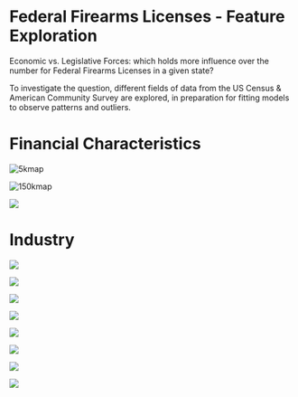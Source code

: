 # Federal Firearms Licenses - Feature Exploration

Economic vs. Legislative Forces: which holds more influence over the number for Federal Firearms Licenses in a given state?

To investigate the question, different fields of data from the US Census & American Community Survey are explored, in preparation for fitting models to observe patterns and outliers. 

# Financial Characteristics

![5kmap](R_plots/ACS-EDA/ACS-Finance-Map-5k.jpg)

![150kmap](R_plots/ACS-EDA/ACS-Finance-Map-150k.jpg)

![](R_plots/ACS-EDA/ACS-Finance-Facet-Edit-00.png)

# Industry

![](R_plots/ACS-EDA/ACS-Industry-Facet-Edit-01.png)

![](R_plots/ACS-EDA/ACS-Industry-Facet-Edit-02.png)

![](R_plots/ACS-EDA/ACS-Industry-FFL-Agriculture.png)

![](R_plots/ACS-EDA/ACS-Industry-FFL-Construction.png)

![](R_plots/ACS-EDA/ACS-Industry-FFL-Finance.png)

![](R_plots/ACS-EDA/ACS-Industry-FFL-Manufacturing.png)

![](R_plots/ACS-EDA/ACS-Industry-FFL-PublicAdmin.png)

![](R_plots/ACS-EDA/ACS-Industry-FFL-Sciences.png)